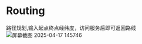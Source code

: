 # Routing
路径规划,输入起点终点经纬度，访问服务后即可返回路线
![屏幕截图 2025-04-17 145746](https://github.com/user-attachments/assets/e6cc5857-564d-4587-b2b4-a97f09679592)
